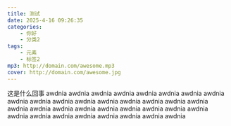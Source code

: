 ```yaml
---
title: 测试
date: 2025-4-16 09:26:35
categories: 
    - 你好
    - 分类2
tags: 
    - 元素
    - 标签2
mp3: http://domain.com/awesome.mp3
cover: http://domain.com/awesome.jpg
---
```


这是什么回事
awdnia
awdnia
awdnia
awdnia
awdnia
awdnia
awdnia
awdnia
awdnia
awdnia
awdnia
awdnia
awdnia
awdnia
awdnia
awdnia
awdnia
awdnia
awdnia
awdnia
awdnia
awdnia
awdnia
awdnia
awdnia
awdnia
awdnia
awdnia
awdnia
awdnia
awdnia
awdnia
awdnia
awdnia
